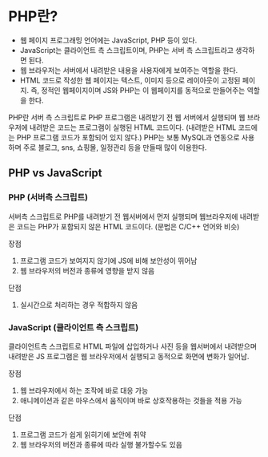 # PHP란?

- 웹 페이지 프로그래밍 언어에는 JavaScript, PHP 등이 있다.
- JavaScript는 클라이언트 측 스크립트이며, PHP는 서버 측 스크립트라고 생각하면 된다.
- 웹 브라우저는 서버에서 내려받은 내용을 사용자에게 보여주는 역할을 한다.
- HTML 코드로 작성한 웹 페이지는 텍스트, 이미지 등으로 레이아웃이 고정된 페이지. 즉, 정적인 웹페이지이며 JS와 PHP는 이 웹페이지를 동적으로 만들어주는 역할을 한다.

PHP란 서버 측 스크립트로 PHP 프로그램은 내려받기 전 웹 서버에서 실행되며 웹 브라우저에 내려받은 코드는 프로그램이 실행된 HTML 코드이다. (내려받은 HTML 코드에는 PHP 프로그램 코드가 포함되어 있지 않다.)
PHP는 보통 MySQL과 연동으로 사용하며 주로 블로그, sns, 쇼핑몰, 일정관리 등을 만들때 많이 이용한다.

## PHP vs JavaScript

### PHP (서버측 스크립트)

서버측 스크립트로 PHP를 내려받기 전 웹서버에서 먼저 실행되며 웹브라우저에 내려받은 코드는 PHP가 포함되지 않은 HTML 코드이다. (문법은 C/C++ 언어와 비슷)

장점

1. 프로그램 코드가 보여지지 않기에 JS에 비해 보안성이 뛰어남
2. 웹 브라우저의 버전과 종류에 영향을 받지 않음

단점

1. 실시간으로 처리하는 경우 적합하지 않음

### JavaScript (클라이언트 측 스크립트)

클라이언트측 스크립트로 HTML 파일에 삽입하거나 사진 등을 웹서버에서 내려받으며 내려받은 JS 프로그램은 웹 브라우저에서 실행되고 동적으로 화면에 변화가 일어남.

장점

1. 웹 브라우저에서 하는 조작에 바로 대응 가능
2. 애니메이션과 같은 마우스에서 움직이며 바로 상호작용하는 것들을 적용 가능

단점

1. 프로그램 코드가 쉽게 읽히기에 보안에 취약
2. 웹 브라우저의 버전과 종류에 따라 실행 불가할수도 있음
